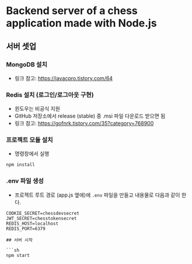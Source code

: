 # Backend server of a chess application made with Node.js

## 서버 셋업

### MongoDB 설치

- 링크 참고: https://javacpro.tistory.com/64

### Redis 설치 (로그인/로그아웃 구현)

- 윈도우는 비공식 지원
- GitHub 저장소에서 release (stable) 중 .msi 파일 다운로드 받으면 됨
- 링크 참고: https://gofnrk.tistory.com/35?category=768900

### 프로젝트 모듈 설치

- 명령창에서 실행

```sh
npm install
```

### .env 파일 생성

- 프로젝트 루트 경로 (app.js 옆에)에 `.env` 파일을 만들고 내용물로 다음과 같이 한다.

```
COOKIE_SECRET=chessdevsecret
JWT_SECRET=chesstokensecret
REDIS_HOST=localhost
REDIS_PORT=6379

## 서버 시작

```sh
npm start
```
